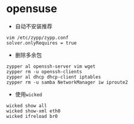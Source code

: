 # opensuse

- 自动不安装推荐

```
vim /etc/zypp/zypp.conf
solver.onlyRequires = true
```

- 删除多余包

```shell
zypper al openssh-server vim wget
zypper rm -u openssh-clients
zypper al dhcp dhcp-client iptables
zypper rm -u samba NetworkManager iw iproute2
```

- 使用`wicked`

```shell
wicked show all
wicked show-xml eth0
wicked ifreload br0
```

